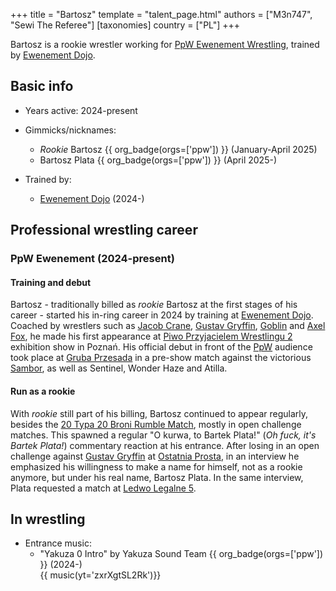+++
title = "Bartosz"
template = "talent_page.html"
authors = ["M3n747", "Sewi The Referee"]
[taxonomies]
country = ["PL"]
+++

Bartosz is a rookie wrestler working for [PpW Ewenement Wrestling](@/o/ppw.md), trained by [Ewenement Dojo](@/o/ewenement-dojo.md).

## Basic info

* Years active: 2024-present
* Gimmicks/nicknames:
  - _Rookie_ Bartosz {{ org_badge(orgs=['ppw']) }} (January-April 2025)
  - Bartosz Plata {{ org_badge(orgs=['ppw']) }} (April 2025-)

* Trained by:
  - [Ewenement Dojo](@/o/ewenement-dojo.md) (2024-)
 
## Professional wrestling career

### PpW Ewenement (2024-present)

#### Training and debut

Bartosz - traditionally billed as _rookie_ Bartosz at the first stages of his career - started his in-ring career in 2024 by training at [Ewenement Dojo](@/o/ewenement-dojo.md). Coached by wrestlers such as [Jacob Crane](@/w/jacob-crane.md), [Gustav Gryffin](@/w/gustav-gryffin.md), [Goblin](@/w/goblin.md) and [Axel Fox](@/w/axel-fox.md), he made his first appearance at [Piwo Przyjacielem Wrestlingu 2](@/e/ppw/2024-11-15-ppw-piwo-przyjacielem-wrestlingu-2.md) exhibition show in Poznań. His official debut in front of the [PpW](@/o/ppw.md) audience took place at [Gruba Przesada](@/e/ppw/2025-01-25-ppw-gruba-przesada.md) in a pre-show match against the victorious [Sambor](@/w/sambor.md), as well as Sentinel, Wonder Haze and Atilla. 

#### Run as a rookie

With _rookie_ still part of his billing, Bartosz continued to appear regularly, besides the [20 Typa 20 Broni Rumble Match](@/e/ppw/2025-03-15-ppw-teraz-albo-nigdy.md), mostly in open challenge matches. This spawned a regular "O kurwa, to Bartek Plata!" (_Oh fuck, it's Bartek Plata!_) commentary reaction at his entrance. After losing in an open challenge against [Gustav Gryffin](@/w/gustav-gryffin.md) at [Ostatnia Prosta](content/e/ppw/2025-04-30-ppw-ostatnia-prosta.md), in an interview he emphasized his willingness to make a name for himself, not as a rookie anymore, but under his real name, Bartosz Plata. In the same interview, Plata requested a match at [Ledwo Legalne 5](@/e/ppw/2025-06-07-ppw-ledwo-legalne-5.md).

## In wrestling

* Entrance music:
  - "Yakuza 0 Intro" by Yakuza Sound Team
    {{ org_badge(orgs=['ppw']) }} (2024-) <br>
    {{ music(yt='zxrXgtSL2Rk')}}
  
